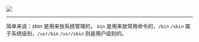 ![](http://oss-file-cache.oss-cn-shanghai.aliyuncs.com/1646660507_image.png)

----------------------------------

简单来说：sbin 是用来放系统管理的， `bin` 是用来放常用命令的，`/bin` `/sbin` 属于系统级别，`/usr/bin` `/usr/sbin` 则是用户级别的。
